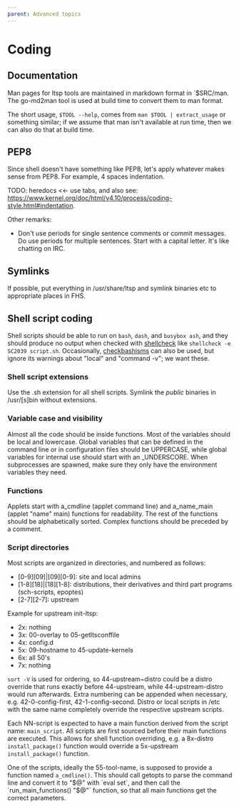 ```yaml
---
parent: Advanced topics
---
```


# Coding

## Documentation
Man pages for ltsp tools are maintained in markdown format in `$SRC/man. The go-md2man tool is used at build time to convert them to man format.

The short usage, `$TOOL --help`, comes from `man $TOOL | extract_usage` or something similar; if we assume that man isn't available at run time, then we can also do that at build time.

## PEP8
Since shell doesn't have something like PEP8, let's apply whatever makes sense from PEP8. For example, 4 spaces indentation.

TODO: heredocs <<\- use tabs, and also see: https://www.kernel.org/doc/html/v4.10/process/coding-style.html#indentation.

Other remarks:
* Don't use periods for single sentence comments or commit messages. Do use periods for multiple sentences. Start with a capital letter. It's like chatting on IRC.

## Symlinks
If possible, put everything in /usr/share/ltsp and symlink binaries etc to appropriate places in FHS.

## Shell script coding
Shell scripts should be able to run on `bash`, `dash`, and `busybox ash`, and they should produce no output when checked with [shellcheck](https://www.shellcheck.net/) like `shellcheck -e SC2039 script.sh`. Occasionally, [checkbashisms](https://manpages.ubuntu.com/checkbashisms) can also be used, but ignore its warnings about "local" and "command -v"; we want these.

### Shell script extensions
Use the .sh extension for all shell scripts. Symlink the *public* binaries in /usr/[s]bin without extensions.

### Variable case and visibility
Almost all the code should be inside functions. Most of the variables should be local and lowercase. Global variables that can be defined in the command line or in configuration files should be UPPERCASE, while global variables for internal use should start with an _UNDERSCORE. When subprocesses are spawned, make sure they only have the environment variables they need.

### Functions
Applets start with a_cmdline (applet command line) and a_name_main (applet "name" main) functions for readability. The rest of the functions should be alphabetically sorted. Complex functions should be preceded by a comment.

### Script directories
Most scripts are organized in directories, and numbered as follows:
* [0-9][09]|[09][0-9]: site and local admins
* [1-8][18]|[18][1-8]: distributions, their derivatives and third part programs (sch-scripts, epoptes)
* [2-7][2-7]: upstream

Example for upstream init-ltsp:
* 2x: nothing
* 3x: 00-overlay to 05-getltsconffile
* 4x: config.d
* 5x: 09-hostname to 45-update-kernels
* 6x: all 50's
* 7x: nothing

`sort -V` is used for ordering, so 44-upstream~distro could be a distro override that runs exactly before 44-upstream, while 44-upstream-distro would run afterwards. Extra numbering can be appended when necessary, e.g. 42-0-config-first, 42-1-config-second. Distro or local scripts in /etc with the same name completely override the respective upstream scripts.

Each NN-script is expected to have a main function derived from the script name: `main_script`. All scripts are first sourced before their main functions are executed. This allows for shell function overriding, e.g. a 8x-distro `install_package()` function would override a 5x-upstream `install_package()` function.

One of the scripts, ideally the 55-tool-name, is supposed to provide a function named `a_cmdline()`. This should call getopts to parse the command line and convert it to "$@" with `eval set`, and then call the `run_main_functions() "$@"` function, so that all main functions get the correct parameters.
